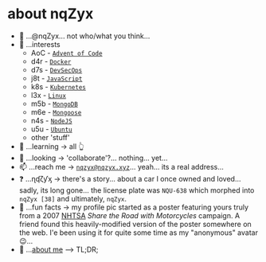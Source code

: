 # about nqZyx

- 👋 ...@nqZyx... not who/what you think...
- 👀 ...interests 
  - AoC - [`Advent of Code`](https://adventofcode.com)
  - d4r - [`Docker`](https://docker.com)
  - d7s - [`DevSecOps`](https://www.devsecops.org)
  - j8t - [`JavaScript`](https://developer.mozilla.org/en-US/docs/Web/JavaScript)
  - k8s - [`Kubernetes`](https://kubernetes.io)
  - l3x - [`Linux`](https://www.linux.org)
  - m5b - [`MongoDB`](https://www.mongodb.com)
  - m6e - [`Mongoose`](https://mongoosejs.com/)
  - n4s - [`NodeJS`](https://nodejs.org)
  - u5u - [`Ubuntu`](https://ubuntu.com)
  - other 'stuff'
- 🌱 ...learning -> all 👆 
- 💞️ ...looking -> 'collaborate'?... nothing... yet...
- 📫 ...reach me -> [`nqzyx@nqzyx.xyz`](mailto:nqzyx@nqzyx.xyz)... yeah... its a real address...
- ❓ ...ɳʠζƴᶍ -> there's a story... about a car I once owned and loved... sadly, its long gone... the license plate was `NQU-638` which morphed into `nqZyx [38]` and ultimately, `nqZyx`.
- 🤣 ...fun facts -> my profile pic started as a poster featuring yours truly from a 2007 [NHTSA](https://nhtsa.gov) *Share the Road with Motorcycles* campaign. A friend found this heavily-modified version of the poster somewhere on the web. I'e been using it for quite some time as my "anonymous" avatar 😉...
- 📖 ...[about me](ABOUTME.md) --> TL;DR;
<!---
nqzyx/nqzyx is a ✨ special ✨ repository because its `README.md` (this file) appears on your GitHub profile.
You can click the Preview link to take a look at your changes.
--->
